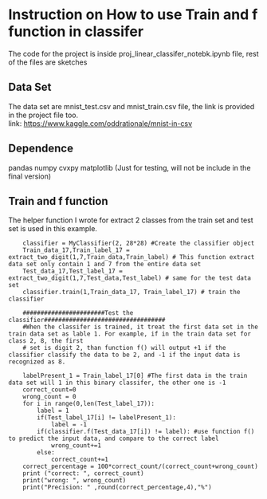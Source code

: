 # Instruction on How to use Train and f function in classifer 
The code for the project is inside proj_linear_classifer_notebk.ipynb file, rest of the files are sketches 

## Data Set 
The data set are mnist_test.csv and mnist_train.csv file, the link is provided in the project file too.  
link: https://www.kaggle.com/oddrationale/mnist-in-csv

## Dependence 
pandas 
numpy 
cvxpy 
matplotlib (Just for testing, will not be include in the final version)

## Train and f function 
The helper function I wrote for extract 2 classes from the train set and test set is used in this example. 

        classifier = MyClassifier(2, 28*28) #Create the classifier object 
        Train_data_17,Train_label_17 = extract_two_digit(1,7,Train_data,Train_label) # This function extract data set only contain 1 and 7 from the entire data set
        Test_data_17,Test_label_17 = extract_two_digit(1,7,Test_data,Test_label) # same for the test data set 
        classifier.train(1,Train_data_17, Train_label_17) # train the classifier 

        #######################Test the classifier##################################
        #When the classifer is trained, it treat the first data set in the train data set as lable 1. For example, if in the train data set for class 2, 8, the first
        # set is digit 2, than function f() will output +1 if the classifier classify the data to be 2, and -1 if the input data is recognized as 8.  
        
        labelPresent_1 = Train_label_17[0] #The first data in the train data set will 1 in this binary classifer, the other one is -1 
        correct_count=0
        wrong_count = 0 
        for i in range(0,len(Test_label_17)):
            label = 1
            if(Test_label_17[i] != labelPresent_1):
                label = -1 
            if(classifier.f(Test_data_17[i]) != label): #use function f() to predict the input data, and compare to the correct label
                wrong_count+=1
            else:
                correct_count+=1 
        correct_percentage = 100*correct_count/(correct_count+wrong_count)
        print ("correct: ", correct_count)
        print("wrong: ", wrong_count)
        print("Precision: " ,round(correct_percentage,4),"%")